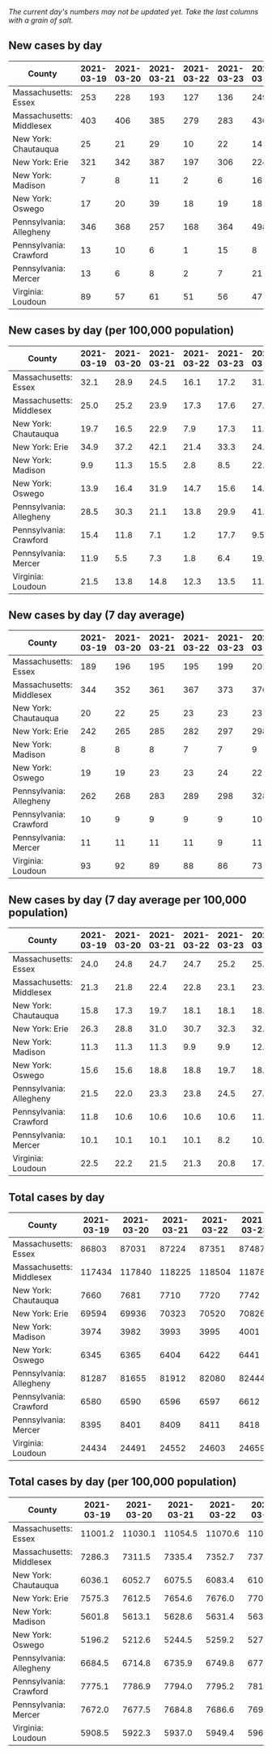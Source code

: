 _The current day's numbers may not be updated yet. Take the last columns with a grain of salt._
## New cases by day

| County | 2021-03-19 | 2021-03-20 | 2021-03-21 | 2021-03-22 | 2021-03-23 | 2021-03-24 | 2021-03-25 |
| --- | --- | --- | --- | --- | --- | --- | --- |
| Massachusetts: Essex | 253 | 228 | 193 | 127 | 136 | 249 |  |
| Massachusetts: Middlesex | 403 | 406 | 385 | 279 | 283 | 436 |  |
| New York: Chautauqua | 25 | 21 | 29 | 10 | 22 | 14 | 36 |
| New York: Erie | 321 | 342 | 387 | 197 | 306 | 224 | 389 |
| New York: Madison | 7 | 8 | 11 | 2 | 6 | 16 | 12 |
| New York: Oswego | 17 | 20 | 39 | 18 | 19 | 18 | 25 |
| Pennsylvania: Allegheny | 346 | 368 | 257 | 168 | 364 | 498 | 283 |
| Pennsylvania: Crawford | 13 | 10 | 6 | 1 | 15 | 8 |  |
| Pennsylvania: Mercer | 13 | 6 | 8 | 2 | 7 | 21 |  |
| Virginia: Loudoun | 89 | 57 | 61 | 51 | 56 | 47 | 88 |

## New cases by day (per 100,000 population)

| County | 2021-03-19 | 2021-03-20 | 2021-03-21 | 2021-03-22 | 2021-03-23 | 2021-03-24 | 2021-03-25 |
| --- | --- | --- | --- | --- | --- | --- | --- |
| Massachusetts: Essex | 32.1 | 28.9 | 24.5 | 16.1 | 17.2 | 31.6 |  |
| Massachusetts: Middlesex | 25.0 | 25.2 | 23.9 | 17.3 | 17.6 | 27.1 |  |
| New York: Chautauqua | 19.7 | 16.5 | 22.9 | 7.9 | 17.3 | 11.0 | 28.4 |
| New York: Erie | 34.9 | 37.2 | 42.1 | 21.4 | 33.3 | 24.4 | 42.3 |
| New York: Madison | 9.9 | 11.3 | 15.5 | 2.8 | 8.5 | 22.6 | 16.9 |
| New York: Oswego | 13.9 | 16.4 | 31.9 | 14.7 | 15.6 | 14.7 | 20.5 |
| Pennsylvania: Allegheny | 28.5 | 30.3 | 21.1 | 13.8 | 29.9 | 41.0 | 23.3 |
| Pennsylvania: Crawford | 15.4 | 11.8 | 7.1 | 1.2 | 17.7 | 9.5 |  |
| Pennsylvania: Mercer | 11.9 | 5.5 | 7.3 | 1.8 | 6.4 | 19.2 |  |
| Virginia: Loudoun | 21.5 | 13.8 | 14.8 | 12.3 | 13.5 | 11.4 | 21.3 |

## New cases by day (7 day average)

| County | 2021-03-19 | 2021-03-20 | 2021-03-21 | 2021-03-22 | 2021-03-23 | 2021-03-24 | 2021-03-25 |
| --- | --- | --- | --- | --- | --- | --- | --- |
| Massachusetts: Essex | 189 | 196 | 195 | 195 | 199 | 201 |  |
| Massachusetts: Middlesex | 344 | 352 | 361 | 367 | 373 | 376 |  |
| New York: Chautauqua | 20 | 22 | 25 | 23 | 23 | 23 | 22 |
| New York: Erie | 242 | 265 | 285 | 282 | 297 | 298 | 309 |
| New York: Madison | 8 | 8 | 8 | 7 | 7 | 9 | 9 |
| New York: Oswego | 19 | 19 | 23 | 23 | 24 | 22 | 22 |
| Pennsylvania: Allegheny | 262 | 268 | 283 | 289 | 298 | 328 | 326 |
| Pennsylvania: Crawford | 10 | 9 | 9 | 9 | 9 | 10 |  |
| Pennsylvania: Mercer | 11 | 11 | 11 | 11 | 9 | 11 |  |
| Virginia: Loudoun | 93 | 92 | 89 | 88 | 86 | 73 | 64 |

## New cases by day (7 day average per 100,000 population)

| County | 2021-03-19 | 2021-03-20 | 2021-03-21 | 2021-03-22 | 2021-03-23 | 2021-03-24 | 2021-03-25 |
| --- | --- | --- | --- | --- | --- | --- | --- |
| Massachusetts: Essex | 24.0 | 24.8 | 24.7 | 24.7 | 25.2 | 25.5 |  |
| Massachusetts: Middlesex | 21.3 | 21.8 | 22.4 | 22.8 | 23.1 | 23.3 |  |
| New York: Chautauqua | 15.8 | 17.3 | 19.7 | 18.1 | 18.1 | 18.1 | 17.3 |
| New York: Erie | 26.3 | 28.8 | 31.0 | 30.7 | 32.3 | 32.4 | 33.6 |
| New York: Madison | 11.3 | 11.3 | 11.3 | 9.9 | 9.9 | 12.7 | 12.7 |
| New York: Oswego | 15.6 | 15.6 | 18.8 | 18.8 | 19.7 | 18.0 | 18.0 |
| Pennsylvania: Allegheny | 21.5 | 22.0 | 23.3 | 23.8 | 24.5 | 27.0 | 26.8 |
| Pennsylvania: Crawford | 11.8 | 10.6 | 10.6 | 10.6 | 10.6 | 11.8 |  |
| Pennsylvania: Mercer | 10.1 | 10.1 | 10.1 | 10.1 | 8.2 | 10.1 |  |
| Virginia: Loudoun | 22.5 | 22.2 | 21.5 | 21.3 | 20.8 | 17.7 | 15.5 |

## Total cases by day

| County | 2021-03-19 | 2021-03-20 | 2021-03-21 | 2021-03-22 | 2021-03-23 | 2021-03-24 | 2021-03-25 |
| --- | --- | --- | --- | --- | --- | --- | --- |
| Massachusetts: Essex | 86803 | 87031 | 87224 | 87351 | 87487 | 87736 |  |
| Massachusetts: Middlesex | 117434 | 117840 | 118225 | 118504 | 118787 | 119223 |  |
| New York: Chautauqua | 7660 | 7681 | 7710 | 7720 | 7742 | 7756 | 7792 |
| New York: Erie | 69594 | 69936 | 70323 | 70520 | 70826 | 71050 | 71439 |
| New York: Madison | 3974 | 3982 | 3993 | 3995 | 4001 | 4017 | 4029 |
| New York: Oswego | 6345 | 6365 | 6404 | 6422 | 6441 | 6459 | 6484 |
| Pennsylvania: Allegheny | 81287 | 81655 | 81912 | 82080 | 82444 | 82942 | 83225 |
| Pennsylvania: Crawford | 6580 | 6590 | 6596 | 6597 | 6612 | 6620 |  |
| Pennsylvania: Mercer | 8395 | 8401 | 8409 | 8411 | 8418 | 8439 |  |
| Virginia: Loudoun | 24434 | 24491 | 24552 | 24603 | 24659 | 24706 | 24794 |

## Total cases by day (per 100,000 population)

| County | 2021-03-19 | 2021-03-20 | 2021-03-21 | 2021-03-22 | 2021-03-23 | 2021-03-24 | 2021-03-25 |
| --- | --- | --- | --- | --- | --- | --- | --- |
| Massachusetts: Essex | 11001.2 | 11030.1 | 11054.5 | 11070.6 | 11087.9 | 11119.4 |  |
| Massachusetts: Middlesex | 7286.3 | 7311.5 | 7335.4 | 7352.7 | 7370.3 | 7397.3 |  |
| New York: Chautauqua | 6036.1 | 6052.7 | 6075.5 | 6083.4 | 6100.7 | 6111.8 | 6140.1 |
| New York: Erie | 7575.3 | 7612.5 | 7654.6 | 7676.0 | 7709.4 | 7733.7 | 7776.1 |
| New York: Madison | 5601.8 | 5613.1 | 5628.6 | 5631.4 | 5639.9 | 5662.5 | 5679.4 |
| New York: Oswego | 5196.2 | 5212.6 | 5244.5 | 5259.2 | 5274.8 | 5289.5 | 5310.0 |
| Pennsylvania: Allegheny | 6684.5 | 6714.8 | 6735.9 | 6749.8 | 6779.7 | 6820.6 | 6843.9 |
| Pennsylvania: Crawford | 7775.1 | 7786.9 | 7794.0 | 7795.2 | 7812.9 | 7822.4 |  |
| Pennsylvania: Mercer | 7672.0 | 7677.5 | 7684.8 | 7686.6 | 7693.0 | 7712.2 |  |
| Virginia: Loudoun | 5908.5 | 5922.3 | 5937.0 | 5949.4 | 5962.9 | 5974.3 | 5995.6 |
